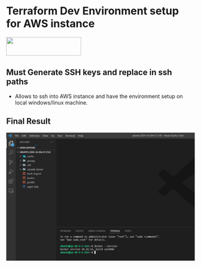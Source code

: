 # Terraform Dev Environment setup for AWS instance
<img src="https://upload.wikimedia.org/wikipedia/commons/0/04/Terraform_Logo.svg" width="200" height="50" />

## Must Generate SSH keys and replace in ssh paths 

- Allows to ssh into AWS instance and have the environment setup on local windows/linux machine.
  

## Final Result

![Result](result.png)